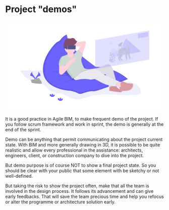 # Project "demos"

![Demo the project frequently](../../.gitbook/assets/undraw_virtual_reality_y5ig.png)

It is a good practice in Agile BIM, to make frequent demo of the project. If you follow scrum framework and work in sprint, the demo is generally at the end of the sprint. 

Demo can be anything that permit communicating about the project current state. With BIM and more generally drawing in 3D, it is possible to be quite realistic and allow every professional in the assistance: architects, engineers, client, or construction company to dive into the project. 

But demo purpose is of course NOT to show a final project state. So you should be clear with your public that some element with be sketchy or not well-defined. 

But taking the risk to show the project often, make that all the team is involved in the design process. It follows its advancement and can give early feedbacks. That will save the team precious time and help you refocus or alter the programme or architecture solution early.



